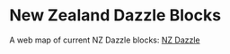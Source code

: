 # New Zealand Dazzle Blocks

A web map of current NZ Dazzle blocks: <a href="https://FruitionHB.github.io/Dazzle25/">NZ Dazzle</a>
